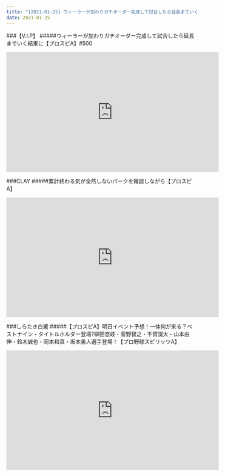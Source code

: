 ```yaml
---
title: "[2021-01-25] ウィーラーが加わりガチオーダー完成して試合したら延長までいく結果に【プロスピA】#500 他"
date: 2021-01-25
---
```

###【V.I.P】
#####ウィーラーが加わりガチオーダー完成して試合したら延長までいく結果に【プロスピA】#500
<iframe width="560" height="315" src="https://www.youtube.com/embed/05oghfh8Rko" frameborder="0" allow="accelerometer; autoplay; clipboard-write; encrypted-media; gyroscope; picture-in-picture" allowfullscreen></iframe>

###CLAY
#####累計終わる気が全然しないパークを雑談しながら【プロスピA】
<iframe width="560" height="315" src="https://www.youtube.com/embed/-hdzbN1h3Dg" frameborder="0" allow="accelerometer; autoplay; clipboard-write; encrypted-media; gyroscope; picture-in-picture" allowfullscreen></iframe>

###しらたき白瀧
#####【プロスピA】明日イベント予想！一体何が来る？ベストナイン・タイトルホルダー登場?柳田悠岐・菅野智之・千賀滉大・山本由伸・鈴木誠也・岡本和真・坂本勇人選手登場！【プロ野球スピリッツA】
<iframe width="560" height="315" src="https://www.youtube.com/embed/q55eNUtInJ8" frameborder="0" allow="accelerometer; autoplay; clipboard-write; encrypted-media; gyroscope; picture-in-picture" allowfullscreen></iframe>

